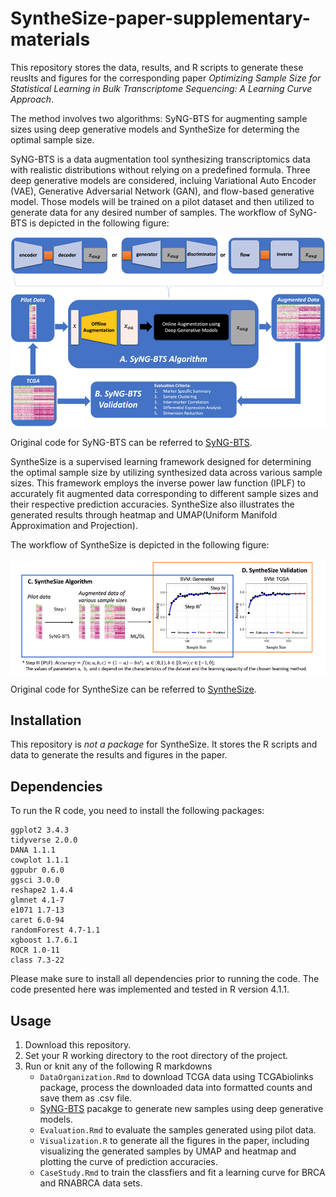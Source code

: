 # SyntheSize-paper-supplementary-materials

This repository stores the data, results, and R scripts to generate these reuslts and figures for the corresponding paper *Optimizing Sample Size for Statistical Learning in Bulk Transcriptome Sequencing: A Learning Curve Approach*.

The method involves two algorithms: SyNG-BTS for augmenting sample sizes using deep generative models and SyntheSize for determing the optimal sample size.

SyNG-BTS is a data augmentation tool synthesizing transcriptomics data with realistic distributions without relying on a predefined formula. Three deep generative models are considered, incluing Variational Auto Encoder (VAE), Generative Adversarial Network (GAN), and flow-based generative model. Those models will be trained on a pilot dataset and then utilized to generate data for any desired number of samples. The workflow of SyNG-BTS is depicted in the following figure:

<p align="center">
  <img src="./pics/syn_bts_workflow.png" width = "1000" alt="method" align=center />
</p>

Original code for SyNG-BTS can be referred to [SyNG-BTS](https://github.com/LXQin/SyNG-BTS). 

SyntheSize is a supervised learning framework designed for determining the optimal sample size by utilizing synthesized data across various sample sizes. This framework employs the inverse power law function (IPLF) to accurately fit augmented data corresponding to different sample sizes and their respective prediction accuracies. SyntheSize also illustrates the generated results through heatmap and UMAP(Uniform Manifold Approximation and Projection).

The workflow of SyntheSize is depicted in the following figure:

<p align="center">
  <img src="./pics/synthesize_workflow.png" width = "1000" alt="method" align=center />
</p>


Original code for SyntheSize can be referred to [SyntheSize](https://github.com/LXQin/SyntheSize). 

## Installation

This repository is *not a package* for SyntheSize. 
It stores the R scripts and data to generate the results and figures in the paper.

## Dependencies

To run the R code, you need to install the following packages:

    ggplot2 3.4.3
    tidyverse 2.0.0 
    DANA 1.1.1
    cowplot 1.1.1 
    ggpubr 0.6.0
    ggsci 3.0.0
    reshape2 1.4.4
    glmnet 4.1-7
    e1071 1.7-13 
    caret 6.0-94
    randomForest 4.7-1.1
    xgboost 1.7.6.1
    ROCR 1.0-11
    class 7.3-22
    
Please make sure to install all dependencies prior to running the code. 
The code presented here was implemented and tested in R version 4.1.1.

## Usage

1. Download this repository.
2. Set your R working directory to the root directory of the project.
3. Run or knit any of the following R markdowns
    - `DataOrganization.Rmd` to download TCGA data using TCGAbiolinks package, process the downloaded data into formatted counts and save them as .csv file.
    -  [SyNG-BTS](https://github.com/LXQin/SyNG-BTS) pacakge to generate new samples using deep generative models.
    - `Evaluation.Rmd` to evaluate the samples generated using pilot data.
    - `Visualization.R` to generate all the figures in the paper, including visualizing the generated samples by UMAP and heatmap and plotting the curve of prediction accuracies.
    - `CaseStudy.Rmd` to train the classfiers and fit a learning curve for BRCA and RNABRCA data sets.
    

